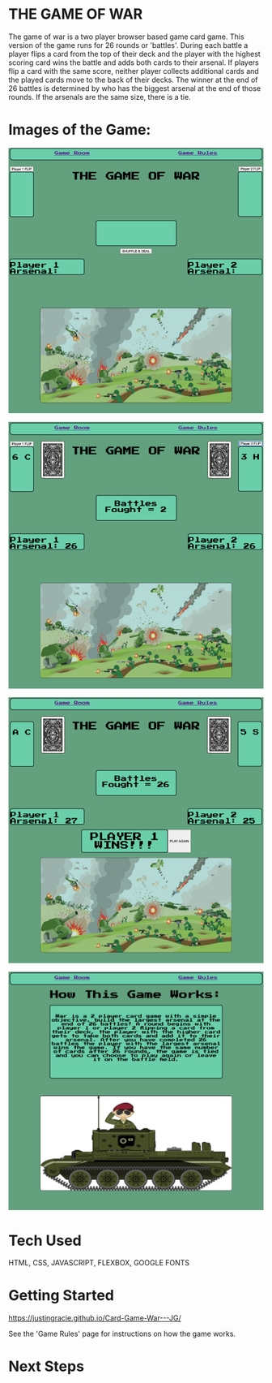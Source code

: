 # THE GAME OF WAR

The game of war is a two player browser based game card game.  This version of the game runs for 26 rounds or 'battles'.  During each battle a player flips a card from the top of their deck and the player with the highest scoring card wins the battle and adds both cards to their arsenal.  If players flip a card with the same score, neither player collects additional cards and the played cards move to the back of their decks.  The winner at the end of 26 battles is determined by who has the biggest arsenal at the end of those rounds. If the arsenals are the same size, there is a tie.


# Images of the Game:

!["GamePic1"](./War1.PNG)

!["GamePic2"](./War2.PNG)

!["GamePic3"](./War3.PNG)

!["GamePic4"](./War4.PNG)

# Tech Used

HTML, CSS, JAVASCRIPT, FLEXBOX, GOOGLE FONTS 


# Getting Started

https://justingracie.github.io/Card-Game-War---JG/

See the 'Game Rules' page for instructions on how the game works.



# Next Steps


